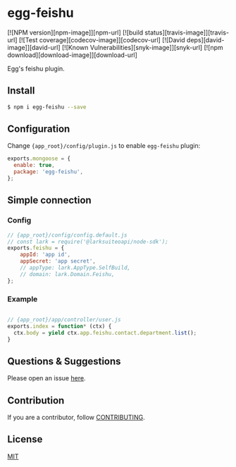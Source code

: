 # egg-feishu
[![NPM version][npm-image]][npm-url]
[![build status][travis-image]][travis-url]
[![Test coverage][codecov-image]][codecov-url]
[![David deps][david-image]][david-url]
[![Known Vulnerabilities][snyk-image]][snyk-url]
[![npm download][download-image]][download-url]


Egg's feishu plugin.

## Install

```bash
$ npm i egg-feishu --save
```

## Configuration

Change `{app_root}/config/plugin.js` to enable `egg-feishu` plugin:

```js
exports.mongoose = {
  enable: true,
  package: 'egg-feishu',
};
```

## Simple connection

### Config

```js
// {app_root}/config/config.default.js
// const lark = require('@larksuiteoapi/node-sdk');
exports.feishu = {
    appId: 'app id',
    appSecret: 'app secret',
    // appType: lark.AppType.SelfBuild,
    // domain: lark.Domain.Feishu,
};
```

### Example

```js

// {app_root}/app/controller/user.js
exports.index = function* (ctx) {
  ctx.body = yield ctx.app.feishu.contact.department.list();
}
```

## Questions & Suggestions

Please open an issue [here](https://github.com/livstyle/egg-feishu/issues).

## Contribution

If you are a contributor, follow [CONTRIBUTING](https://eggjs.org/zh-cn/contributing.html).

## License

[MIT](LICENSE)
